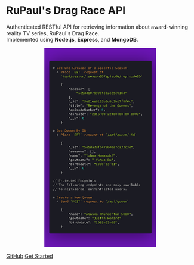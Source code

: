 # RuPaul's Drag Race API

Authenticated RESTful API for retrieving information about award-winning reality TV series, RuPaul's Drag Race.    
Implemented using **Node.js**, **Express**, and **MongoDB**.

<p align="center">
<img src="./screencap.png" width="300" alt="screenshot of JSON results from sample GET requests"/>
</p>

[GitHub](https://github.com/aucoeur/rpdrAPI)
[Get Started](#installing)
